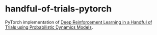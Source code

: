# handful-of-trials-pytorch

PyTorch implementation of [Deep Reinforcement Learning in a Handful of Trials using Probabilistic Dynamics Models](https://arxiv.org/pdf/1805.12114.pdf).
